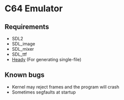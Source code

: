 # C64 Emulator

## Requirements

- SDL2
- SDL_image
- SDL_mixer
- SDL_ttf
- [Heady](https://github.com/JamesBoer/Heady) (For generating single-file)

## Known bugs

- Kernel may reject frames and the program will crash
- Sometimes segfaults at startup
